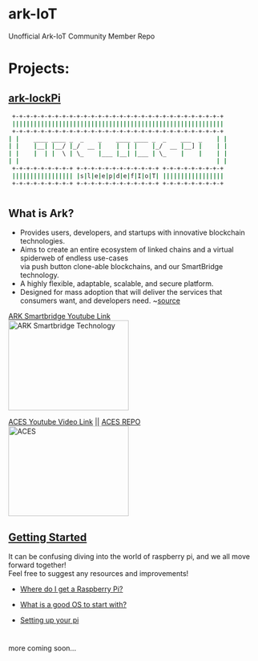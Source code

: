 # ark-IoT
Unofficial Ark-IoT Community Member Repo

# Projects:

## [ark-lockPi](https://github.com/sleepdefic1t/ark-IoT/tree/master/ark-lockPi)
```bash
 +-+-+-+-+-+-+-+-+-+-+-+-+-+-+-+-+-+-+-+-+-+-+-+-+-+-+-+-+-+
 |||||||||||||||||||||||||||||||||||||||||||||||||||||||||||
 +-+-+-+-+-+-+-+-+-+-+-+-+-+-+-+-+-+-+-+-+-+-+-+-+-+-+-+-+-+
| |    ____ ____ _  _    _    ____ ____ _  _    ___  _    | | 
| |    |__| |__/ |_/  __ |    |  | |    |_/  __ |__] |    | | 
| |    |  | |  \ | \_    |___ |__| |___ | \_    |    |    | | 
| |                                                       | | 
 +-+-+-+-+-+-+-+-+ +-+-+-+-+-+-+-+-+-+-+-+ +-+-+-+-+-+-+-+-+
 ||||||||||||||||| |s|l|e|e|p|d|e|f|I|o|T| |||||||||||||||||
 +-+-+-+-+-+-+-+-+ +-+-+-+-+-+-+-+-+-+-+-+ +-+-+-+-+-+-+-+-+
 ````

#  

## What is Ark?

 - Provides users, developers, and startups with innovative blockchain technologies.  
 - Aims to create an entire ecosystem of linked chains and a virtual spiderweb of endless use-cases  
    via push button clone-able blockchains, and our SmartBridge technology.
 - A highly flexible, adaptable, scalable, and secure platform.
  - Designed for mass adoption that will deliver the services that consumers want, and developers need. ~[source](https://ark.io/)  
 
 
[ARK Smartbridge Youtube Link](http://www.youtube.com/watch?v=Fb985Ac_gSY "ARK Smartbridge Technology")  
<img src="http://img.youtube.com/vi/Fb985Ac_gSY/0.jpg" alt="ARK Smartbridge Technology" width="240" height="180">

[ACES Youtube Video Link](http://www.youtube.com/watch?v=qugC8sQFR40 "ARK Smartbridge Technology") || [ACES REPO](https://github.com/bradyo/aces-app)   
<img src="http://img.youtube.com/vi/qugC8sQFR40/0.jpg" alt="ACES" width="240" height="180"> 



## [Getting Started](https://github.com/sleepdefic1t/ark-IoT/blob/master/GETTING_STARTED.md)  

It can be confusing diving into the world of raspberry pi,
and we all move forward together!  
Feel free to suggest any resources and improvements! 
 
- [Where do I get a Raspberry Pi?](https://github.com/sleepdefic1t/ark-IoT/blob/master/GETTING_STARTED.md)  

- [What is a good OS to start with?](https://github.com/sleepdefic1t/ark-IoT/blob/master/GETTING_STARTED.md)  

- [Setting up your pi ](https://github.com/sleepdefic1t/ark-IoT/blob/master/GETTING_STARTED.md)  


# 

more coming soon...
